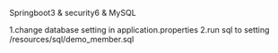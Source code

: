 Springboot3 & security6 & MySQL

1.change database setting in application.properties
2.run sql to setting /resources/sql/demo_member.sql 
